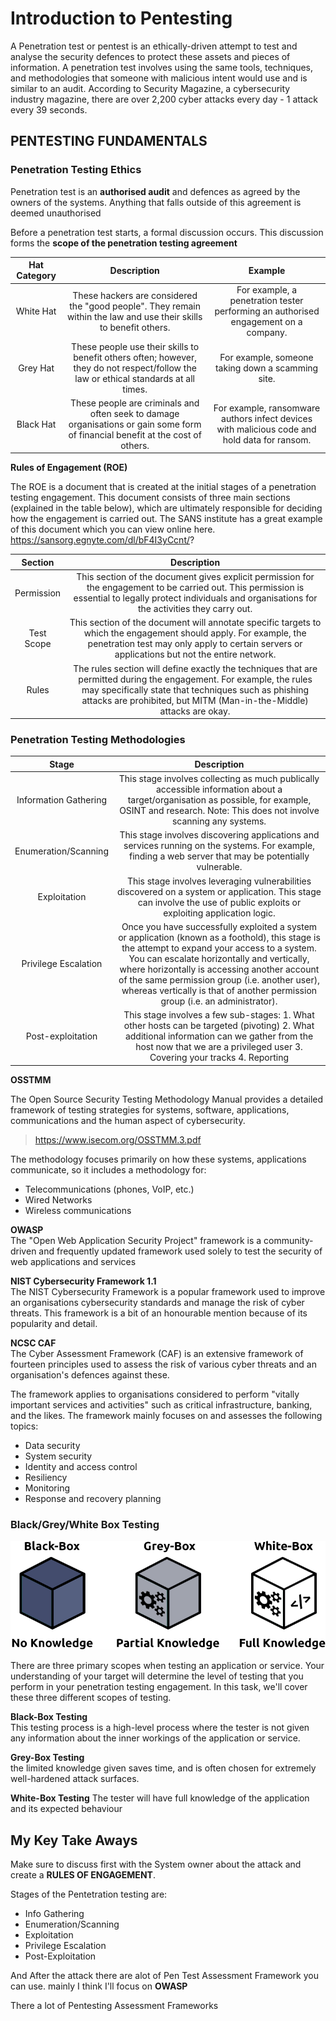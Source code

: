 # Introduction to Pentesting 

A Penetration test or pentest is an ethically-driven attempt to test and analyse the security defences to protect these assets and pieces of information. A penetration test involves using the same tools, techniques, and methodologies that someone with malicious intent would use and is similar to an audit.
According to Security Magazine, a cybersecurity industry magazine, there are over 2,200 cyber attacks every day - 1 attack every 39 seconds.

## PENTESTING FUNDAMENTALS
### Penetration Testing Ethics 

Penetration test is an **authorised audit** and defences as agreed by the owners of the systems. 
Anything that falls outside of this agreement is deemed unauthorised

Before a penetration test starts, a formal discussion occurs.
This discussion forms the **scope of the penetration testing agreement**

| Hat Category |                                                              Description                                                              |                                            Example                                           |
|:------------:|:-------------------------------------------------------------------------------------------------------------------------------------:|:--------------------------------------------------------------------------------------------:|
|   White Hat  |           These hackers are considered the "good people". They remain within the law and use their skills to benefit others.          |      For example, a penetration tester performing an authorised engagement on a company.     |
|   Grey Hat   | These people use their skills to benefit others often; however, they do not respect/follow the law or ethical standards at all times. |                       For example, someone taking down a scamming site.                      |
|   Black Hat  |   These people  are criminals and often seek to damage organisations or gain some form of financial benefit at the cost of others.    | For example, ransomware authors infect devices with malicious code and hold data for ransom. |


**Rules of Engagement (ROE)**

The ROE is a document that is created at the initial stages of a penetration testing engagement. This document consists of three main sections (explained in the table below), which are ultimately responsible for deciding how the engagement is carried out. The SANS institute has a great example of this document which you can view online here. 
https://sansorg.egnyte.com/dl/bF4I3yCcnt/?

|   Section  |                                                                                                                      Description                                                                                                                     |
|:----------:|:----------------------------------------------------------------------------------------------------------------------------------------------------------------------------------------------------------------------------------------------------:|
| Permission |                     This section of the document gives explicit permission for the engagement to be carried out. This permission is essential to legally protect individuals and organisations for the activities they carry out.                    |
| Test Scope |                   This section of the document will annotate specific targets to which the engagement should apply. For example, the penetration test may only apply to certain servers or applications but not the entire network.                  |
|    Rules   | The rules section will define exactly the techniques that are permitted during the engagement. For example, the rules may specifically state that techniques such as phishing attacks are prohibited, but MITM (Man-in-the-Middle) attacks are okay. |

### Penetration Testing Methodologies 


|         Stage         |                                                                                                                                                                                    Description                                                                                                                                                                                   |
|:---------------------:|:--------------------------------------------------------------------------------------------------------------------------------------------------------------------------------------------------------------------------------------------------------------------------------------------------------------------------------------------------------------------------------:|
| Information Gathering |                                                                                       This stage involves collecting as much publically accessible information about a target/organisation as possible, for example, OSINT and research.  Note: This does not involve scanning any systems.                                                                                      |
|  Enumeration/Scanning |                                                                                                              This stage involves discovering applications and services running on the systems. For example, finding a web server that may be potentially vulnerable.                                                                                                             |
|      Exploitation     |                                                                                                     This stage involves leveraging vulnerabilities discovered on a system or application. This stage can involve the use of public exploits or exploiting application logic.                                                                                                     |
|  Privilege Escalation | Once you have successfully exploited a system or application (known as a foothold), this stage is the attempt to expand your access to a system. You can escalate horizontally and vertically, where horizontally is accessing another account of the same permission group (i.e. another user), whereas vertically is that of another permission group (i.e. an administrator). |
|   Post-exploitation   |                                                                             This stage involves a few sub-stages:  1. What other hosts can be targeted (pivoting) 2. What additional information can we gather from the host now that we are a privileged user 3.  Covering your tracks 4. Reporting                                                                             |


**OSSTMM**

The Open Source Security Testing Methodology Manual provides a detailed framework of testing strategies for systems, software, applications, communications and the human aspect of cybersecurity.
> https://www.isecom.org/OSSTMM.3.pdf 

The methodology focuses primarily on how these systems, applications communicate, so it includes a methodology for:
- Telecommunications (phones, VoIP, etc.)
- Wired Networks
- Wireless communications

**OWASP**  
The "Open Web Application Security Project" framework is a community-driven and frequently updated framework used solely to test the security of web applications and services 

**NIST Cybersecurity Framework 1.1**  
The NIST Cybersecurity Framework is a popular framework used to improve an organisations cybersecurity standards and manage the risk of cyber threats. This framework is a bit of an honourable mention because of its popularity and detail.
 
**NCSC CAF**  
The Cyber Assessment Framework (CAF) is an extensive framework of fourteen principles used to assess the risk of various cyber threats and an organisation's defences against these.

The framework applies to organisations considered to perform "vitally important services and activities" such as critical infrastructure, banking, and the likes. The framework mainly focuses on and assesses the following topics:
- Data security
- System security
- Identity and access control
- Resiliency
- Monitoring
- Response and recovery planning

### Black/Grey/White Box Testing 

![boxes](./media/4-boxes.png)

There are three primary scopes when testing an application or service. Your understanding of your target will determine the level of testing that you perform in your penetration testing engagement. In this task, we'll cover these three different scopes of testing.

**Black-Box Testing**  
This testing process is a high-level process where the tester is not given any information about the inner workings of the application or service.

**Grey-Box Testing**  
the limited knowledge given saves time, and is often chosen for extremely well-hardened attack surfaces.

**White-Box Testing**
The tester will have full knowledge of the application and its expected behaviour






## My Key Take Aways 

Make sure to discuss first with the System owner about the attack and create a **RULES OF ENGAGEMENT**. 

Stages of the Pentetration testing are:
- Info Gathering 
- Enumeration/Scanning
- Exploitation
- Privilege Escalation
- Post-Exploitation 

And After the attack there are alot of Pen Test Assessment Framework you can use. 
mainly I think I'll focus on **OWASP**


There a lot of Pentesting Assessment Frameworks 


